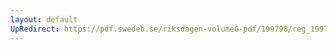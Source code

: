 ```yaml
---
layout: default
UpRedirect: https://pdf.swedeb.se/riksdagen-volumeG-pdf/199798/reg_199798/reg_199798_0270.pdf
---
```

